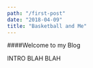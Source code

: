 ```yaml
---
path: "/first-post"
date: "2018-04-09"
title: "Basketball and Me"
---
```


####Welcome to my Blog

INTRO BLAH BLAH




